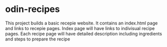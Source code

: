 # odin-recipes
This project builds a basic recepie website.
It contains an index.html page and links to recepie pages.
Index page will have links to indivisual recipe pages.
Each recipe page will have detailed description including ingredients and steps to prepare the recipe
